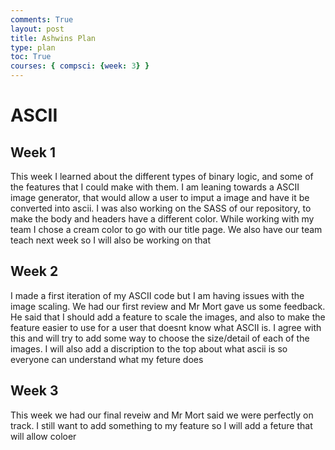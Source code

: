 ```yaml
---
comments: True
layout: post
title: Ashwins Plan
type: plan
toc: True
courses: { compsci: {week: 3} }
---
```

# ASCII
## Week 1
This week I learned about the different types of binary logic, and some of the features that I could make with them. I am leaning towards a ASCII image generator, that would allow a user to imput a image and have it be converted into ascii. I was also working on the SASS of our repository, to make the body and headers have a different color. While working with my team I chose a cream color to go with our title page. We also have our team teach next week so I will also be working on that
<br>

## Week 2
I made a first iteration of my ASCII code but I am having issues with the image scaling. We had our first review and Mr Mort gave us some feedback. He said that I should add a feature to scale the images, and also to make the feature easier to use for a user that doesnt know what ASCII is. I agree with this and will try to add some way to choose the size/detail of each of the images. I will also add a discription to the top about what ascii is so everyone can understand what my feture does
<br>

## Week 3
This week we had our final reveiw and Mr Mort said we were perfectly on track. I still want to add something to my feature so I will add a feture that will allow coloer